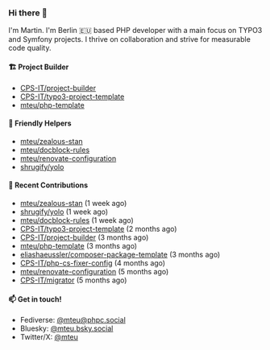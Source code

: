 ### Hi there 👋

I'm Martin. I'm Berlin 🇪🇺 based PHP developer with a main focus on TYPO3 and Symfony projects. I thrive on
collaboration and strive for measurable code quality.

#### 🏗️ Project Builder

- [CPS-IT/project-builder](https://github.com/CPS-IT/project-builder)
- [CPS-IT/typo3-project-template](https://github.com/CPS-IT/typo3-project-template)
- [mteu/php-template](https://github.com/mteu/php-template)

#### 🚜 Friendly Helpers

- [mteu/zealous-stan](https://github.com/mteu/zealous-stan)
- [mteu/docblock-rules](https://github.com/mteu/docblock-rules)
- [mteu/renovate-configuration](https://github.com/mteu/renovate-configuration)
- [shrugify/yolo](https://github.com/shrugify/yolo)

#### 👷 Recent Contributions


- [mteu/zealous-stan](https://github.com/mteu/zealous-stan) (1 week ago)
- [shrugify/yolo](https://github.com/shrugify/yolo) (1 week ago)
- [mteu/docblock-rules](https://github.com/mteu/docblock-rules) (1 week ago)
- [CPS-IT/typo3-project-template](https://github.com/CPS-IT/typo3-project-template) (2 months ago)
- [CPS-IT/project-builder](https://github.com/CPS-IT/project-builder) (3 months ago)
- [mteu/php-template](https://github.com/mteu/php-template) (3 months ago)
- [eliashaeussler/composer-package-template](https://github.com/eliashaeussler/composer-package-template) (3 months ago)
- [CPS-IT/php-cs-fixer-config](https://github.com/CPS-IT/php-cs-fixer-config) (4 months ago)
- [mteu/renovate-configuration](https://github.com/mteu/renovate-configuration) (5 months ago)
- [CPS-IT/migrator](https://github.com/CPS-IT/migrator) (5 months ago)

#### 📫 Get in touch!

- Fediverse: [@mteu@phpc.social](https://phpc.social/@mteu)
- Bluesky: [@mteu.bsky.social](https://bsky.app/profile/mteu.bsky.social)
- Twitter/X: [@mteu](https://x.com/mteu)
